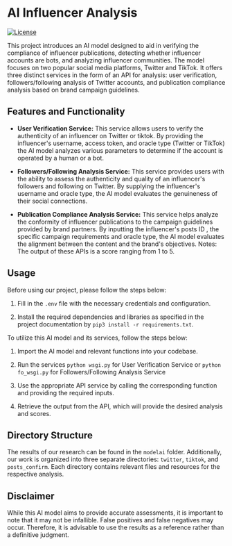 # AI Influencer Analysis

[![License](https://img.shields.io/badge/license-MIT-blue.svg)](LICENSE)

This project introduces an AI model designed to aid in verifying the compliance of influencer publications, detecting whether influencer accounts are bots,
and analyzing influencer communities. The model focuses on two popular social media platforms, Twitter and TikTok.
It offers three distinct services in the form of an API for analysis: user verification, followers/following analysis of Twitter accounts, and publication compliance analysis based on brand campaign guidelines.

## Features and Functionality

- **User Verification Service:** This service allows users to verify the authenticity of an influencer on Twitter or tiktok. By providing the influencer's username, access token, and oracle type (Twitter or TikTok) the AI model analyzes various parameters to determine if the account is operated by a human or a bot.

- **Followers/Following Analysis Service:** This service provides users with the ability to assess the authenticity and quality of an influencer's followers and following on Twitter. By supplying the influencer's username and oracle type, the AI model evaluates the genuineness of their social connections.

- **Publication Compliance Analysis Service:** This service helps analyze the conformity of influencer publications to the campaign guidelines provided by brand partners. By inputting the influencer's posts ID , the specific campaign requirements and oracle type, the AI model evaluates the alignment between the content and the brand's objectives.
Notes: The output of these APIs is a score ranging from 1 to 5.
## Usage

Before using our project, please follow the steps below:

1. Fill in the `.env` file with the necessary credentials and configuration.

2. Install the required dependencies and libraries as specified in the project documentation by `pip3 install -r requirements.txt`.

To utilize this AI model  and its services, follow the steps below:



1. Import the AI model and relevant functions into your codebase.
2. Run the services `python wsgi.py` for User Verification Service or `python fo_wsgi.py` for Followers/Following Analysis Service
3. Use the appropriate API service by calling the corresponding function and providing the required inputs.

4.  Retrieve the output from the API,  which will provide the desired analysis and scores.

## Directory Structure

The results of our research can be found in the `modelai` folder. Additionally, our work is organized into three separate directories: `twitter`, `tiktok`, and `posts_confirm`. Each directory contains relevant files and resources for the respective analysis.

## Disclaimer

While this AI model aims to provide accurate assessments, it is important to note that it may not be infallible. False positives and false negatives may occur. Therefore, it is advisable to use the results as a reference rather than a definitive judgment.
